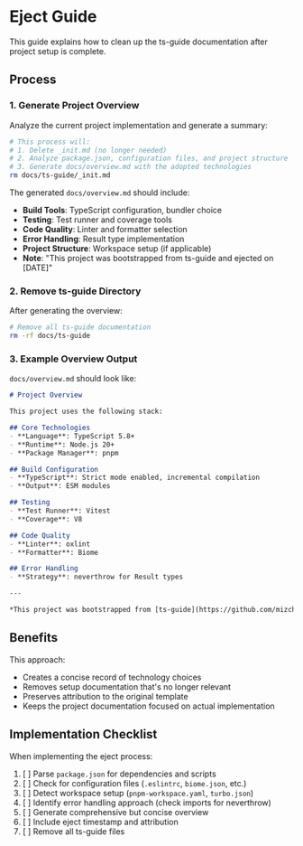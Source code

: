 # Eject Guide

This guide explains how to clean up the ts-guide documentation after project setup is complete.

## Process

### 1. Generate Project Overview

Analyze the current project implementation and generate a summary:

```bash
# This process will:
# 1. Delete _init.md (no longer needed)
# 2. Analyze package.json, configuration files, and project structure
# 3. Generate docs/overview.md with the adopted technologies
rm docs/ts-guide/_init.md
```

The generated `docs/overview.md` should include:
- **Build Tools**: TypeScript configuration, bundler choice
- **Testing**: Test runner and coverage tools
- **Code Quality**: Linter and formatter selection
- **Error Handling**: Result type implementation
- **Project Structure**: Workspace setup (if applicable)
- **Note**: "This project was bootstrapped from ts-guide and ejected on [DATE]"

### 2. Remove ts-guide Directory

After generating the overview:

```bash
# Remove all ts-guide documentation
rm -rf docs/ts-guide
```

### 3. Example Overview Output

`docs/overview.md` should look like:

```markdown
# Project Overview

This project uses the following stack:

## Core Technologies
- **Language**: TypeScript 5.8+
- **Runtime**: Node.js 20+
- **Package Manager**: pnpm

## Build Configuration
- **TypeScript**: Strict mode enabled, incremental compilation
- **Output**: ESM modules

## Testing
- **Test Runner**: Vitest
- **Coverage**: V8

## Code Quality
- **Linter**: oxlint
- **Formatter**: Biome

## Error Handling
- **Strategy**: neverthrow for Result types

---

*This project was bootstrapped from [ts-guide](https://github.com/mizchi/ts-guide) and ejected on 2024-01-15.*
```

## Benefits

This approach:
- Creates a concise record of technology choices
- Removes setup documentation that's no longer relevant
- Preserves attribution to the original template
- Keeps the project documentation focused on actual implementation

## Implementation Checklist

When implementing the eject process:

1. [ ] Parse `package.json` for dependencies and scripts
2. [ ] Check for configuration files (`.eslintrc`, `biome.json`, etc.)
3. [ ] Detect workspace setup (`pnpm-workspace.yaml`, `turbo.json`)
4. [ ] Identify error handling approach (check imports for neverthrow)
5. [ ] Generate comprehensive but concise overview
6. [ ] Include eject timestamp and attribution
7. [ ] Remove all ts-guide files